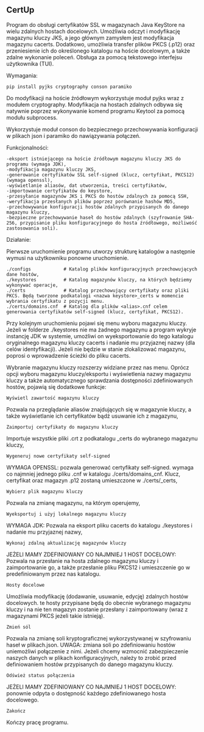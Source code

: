 CertUp
-----------------------------------------------------------------------------------------------------------------------

Program do obsługi certyfikatów SSL w magazynach Java KeyStore na wielu zdalnych hostach docelowych.
Umożliwia odczyt i modyfikację magazynu kluczy JKS, a jego głównym zamysłem jest modyfikacja magazynu cacerts.
Dodatkowo, umożliwia transfer plików PKCS (.p12) oraz przeniesienie ich do określonego katalogu na hoście docelowym,
a także zdalne wykonanie poleceń.
Obsługa za pomocą tekstowego interfejsu użytkownika (TUI).

Wymagania:

    pip install pyjks cryptography conson paramiko

Do modyfikacji na hoście źródłowym wykorzystuje moduł pyjks wraz z modułem cryptography. 
Modyfikacja na hostach zdalnych odbywa się natywnie poprzez wykonywanie komend programu Keytool za pomocą modułu subprocess.

Wykorzystuje moduł conson do bezpiecznego przechowywania konfiguracji w plikach json i paramiko do nawiązywania połączeń.

Funkcjonalności:

    -eksport istniejącego na hoście źródłowym magazynu kluczy JKS do programu (wymaga JDK),
    -modyfikacja magazynu kluczy JKS,
    -generowanie certyfikatów SSL self-signed (klucz, certyfikat, PKCS12) (wymaga openssl),
    -wyświetlanie aliasów, dat utworzenia, treści certyfikatów,
    -importowanie certyfikatów do keystore,
    -przesyłanie magazynów JKS i PKCS do hostów zdalnych za pomocą SSH,
    -weryfikacja przesłanych plików poprzez porównanie hashów MD5,
    -przechowywanie konfiguracji hostów zdalnych przypisanych do danego magazynu kluczy,
    -bezpieczne przechowywanie haseł do hostów zdalnych (szyfrowanie SHA-256, przypisanie pliku konfiguracyjnego do hosta źródłowego, możliwość zastosowania soli).

Działanie:

Pierwsze uruchomienie programu utworzy strukturę katalogów a następnie wymusi na użytkowniku ponowne uruchomienie.

    ./configs            # Katalog plików konfiguracyjnych przechowujących dane hostów,
    ./keystores          # Katalog magazynów kluczy, na których będziemy wykonywać operacje,
    ./certs              # Katalog przechowujący certyfikaty oraz pliki PKCS. Będą tworzone podkatalogi <nazwa keystore>_certs w momencie wybrania certyfikatu z pozycji menu.
    ./certs/domains.cnf  # Katalog dla plików <alias>.cnf celem generowania certyfikatów self-signed (klucz, certyfikat, PKCS12).

Przy kolejnym uruchomieniu pojawi się menu wyboru magazynu kluczy. Jeżeli w folderze ./keystores nie ma żadnego magazynu a program wykryje instancję JDK w systemie, 
umożliwi on wyeksportowanie do tego katalogu oryginalnego magazynu kluczy cacerts i nadanie mu przyjaznej nazwy (dla celów identyfikacji). 
Jeżeli nie będzie w stanie zlokalizować magazynu, poprosi o wprowadzenie ścieżki do pliku cacerts. 

Wybranie magazynu kluczy rozszerzy widziane przez nas menu. Oprócz opcji wyboru magazynu kluczy/eksportu i wyświetlenia nazwy magazynu kluczy a także automatycznego sprawdzania dostępności zdefiniowanych hostów, pojawią się dodatkowe funkcje:

    Wyświetl zawartość magazynu kluczy

Pozwala na przeglądanie aliasów znajdujących się w magazynie kluczy, a także wyświetlanie ich certyfikatów bądź usuwanie ich z magazynu,
    
    Zaimportuj certyfikaty do magazynu kluczy
    
Importuje wszystkie pliki .crt z podkatalogu <nazwa magazynu kluczy>_certs do wybranego magazynu kluczy,
    
    Wygeneruj nowe certyfikaty self-signed

WYMAGA OPENSSL: pozwala generować certyfikaty self-signed. wymaga co najmniej jednego pliku <alias>.cnf w katalogu ./certs/domains_cnf.
                Klucz, certyfikat oraz magazyn .p12 zostaną umieszczone w ./certs/<nazwa magazynu kluczy>_certs,
    
    Wybierz plik magazynu kluczy
    
Pozwala na zmianę magazynu, na którym operujemy,
    
    Wyeksportuj i użyj lokalnego magazynu kluczy

WYMAGA JDK:  Pozwala na eksport pliku cacerts do katalogu ./keystores i nadanie mu przyjaznej nazwy,
    
    Wykonaj zdalną aktualizację magazynów kluczy

JEŻELI MAMY ZDEFINIOWANY CO NAJMNIEJ 1 HOST DOCELOWY: Pozwala na przesłanie na hosta zdalnego magazynu kluczy i zaimportowanie go, 
                                                      a także przesłanie pliku PKCS12 i umieszczenie go w predefiniowanym przez nas
                                                      katalogu.
    
    Hosty docelowe

Umożliwia modyfikację (dodawanie, usuwanie, edycję) zdalnych hostów docelowych. te hosty przypisane będą do obecnie wybranego magazynu kluczy
i na nie ten magazyn zostanie przesłany i zaimportowany (wraz z magazynami PKCS jeżeli takie istnieją).
                                                            
    Zmień sól

Pozwala na zmianę soli kryptograficznej wykorzystywanej w szyfrowaniu haseł w plikach.json.
UWAGA: zmiana soli po zdefiniowaniu hostów uniemożliwi połączenie z nimi. Jeżeli chcemy wzmocnić zabezpieczenie naszych danych 
w plikach konfiguracyjnych, należy to zrobić przed definiowaniem hostów przypisanych do danego magazynu kluczy.

    Odśwież status połączenia

JEŻELI MAMY ZDEFINIOWANY CO NAJMNIEJ 1 HOST DOCELOWY: ponownie odpyta o dostępność każdego zdefiniowanego hosta docelowego.

    Zakończ

Kończy pracę programu.



